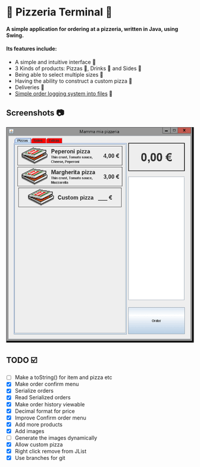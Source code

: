 # :pizza: **Pizzeria Terminal** :pizza:
#### A simple application for ordering at a pizzeria, written in Java, using Swing.
#### Its features include:
- A simple and intuitive interface :100:
- 3 Kinds of products: Pizzas :pizza:, Drinks :beers: and Sides :fries:
- Being able to select multiple sizes 	:tomato:
- Having the ability to construct a custom pizza :hammer:
- Deliveries :truck:
- [Simple order logging system into files](https://github.com/WuzzyLV/pizzeria-terminal/tree/master/logs) :file_folder:

## Screenshots :camera:
![Use of the app](https://raw.githubusercontent.com/WuzzyLV/pizzeria-terminal/master/screenshots/screenshots.gif)





## TODO :ballot_box_with_check:	️
- [ ] Make a toString() for item and pizza etc
- [x] Make order confirm menu
- [x] Serialize orders
- [x] Read Serialized orders
- [x] Make order history viewable
- [x] Decimal format for price
- [x] Improve Confirm order menu
- [x] Add more products
- [x] Add images
- [ ] Generate the images dynamically
- [x] Allow custom pizza
- [x] Right click remove from JList
- [x] Use branches for git
